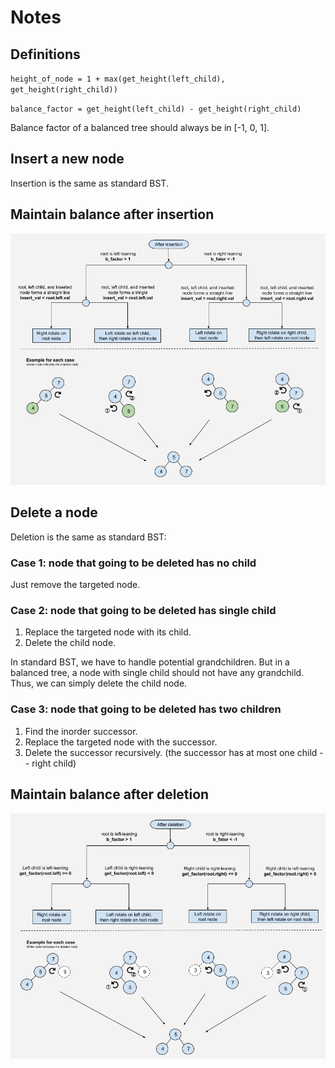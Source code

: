 # Notes
## Definitions

`height_of_node = 1 + max(get_height(left_child), get_height(right_child))`

`balance_factor = get_height(left_child) - get_height(right_child)`

Balance factor of a balanced tree should always be in [-1, 0, 1].

## Insert a new node
Insertion is the same as standard BST.

## Maintain balance after insertion
![alt text](./AVL-tree-insert.png "decision tree of rotations to take for balancing after insetion")

## Delete a node
Deletion is the same as standard BST:

### Case 1: node that going to be deleted has no child
Just remove the targeted node.

### Case 2: node that going to be deleted has single child

1. Replace the targeted node with its child.
2. Delete the child node.

In standard BST, we have to handle potential grandchildren.
But in a balanced tree, a node with single child should not have any grandchild.
Thus, we can simply delete the child node.

### Case 3: node that going to be deleted has two children

1. Find the inorder successor.
2. Replace the targeted node with the successor.
3. Delete the successor recursively. (the successor has at most one child -- right child)

## Maintain balance after deletion
![alt text](./AVL-tree-delete.png "decision tree of rotations to take for balancing after deletion")
